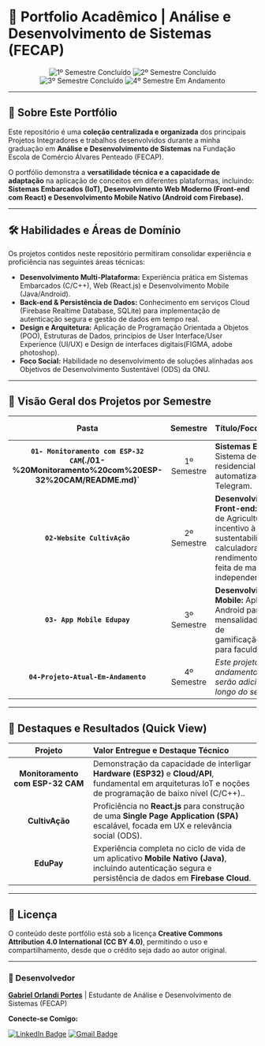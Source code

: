 # 🌟 Portfolio Acadêmico | Análise e Desenvolvimento de Sistemas (FECAP)

<p align="center">
  <img src="https://img.shields.io/badge/1º%20Semestre-Concluído-4CAF50?style=for-the-badge&color=2E8B57" alt="1º Semestre Concluído">
  <img src="https://img.shields.io/badge/2º%20Semestre-Concluído-4CAF50?style=for-the-badge&color=2E8B57" alt="2º Semestre Concluído">
  <img src="https://img.shields.io/badge/3º%20Semestre-Concluído-4CAF50?style=for-the-badge&color=2E8B57" alt="3º Semestre Concluído">
  <img src="https://img.shields.io/badge/4º%20Semestre-Em%20Andamento-FFA500?style=for-the-badge" alt="4º Semestre Em Andamento">
</p>

---

## 👋 Sobre Este Portfólio

Este repositório é uma **coleção centralizada e organizada** dos principais Projetos Integradores e trabalhos desenvolvidos durante a minha graduação em **Análise e Desenvolvimento de Sistemas** na Fundação Escola de Comércio Álvares Penteado (FECAP).

O portfólio demonstra a **versatilidade técnica e a capacidade de adaptação** na aplicação de conceitos em diferentes plataformas, incluindo: **Sistemas Embarcados (IoT), Desenvolvimento Web Moderno (Front-end com React) e Desenvolvimento Mobile Nativo (Android com Firebase).**

---

## 🛠 Habilidades e Áreas de Domínio

Os projetos contidos neste repositório permitiram consolidar experiência e proficiência nas seguintes áreas técnicas:

* **Desenvolvimento Multi-Plataforma:** Experiência prática em Sistemas Embarcados (C/C++), Web (React.js) e Desenvolvimento Mobile (Java/Android).
* **Back-end & Persistência de Dados:** Conhecimento em serviços Cloud (Firebase Realtime Database, SQLite) para implementação de autenticação segura e gestão de dados em tempo real.
* **Design e Arquitetura:** Aplicação de Programação Orientada a Objetos (POO), Estruturas de Dados, princípios de User Interface/User Experience (UI/UX) e Design de interfaces digitais(FIGMA, adobe photoshop).
* **Foco Social:** Habilidade no desenvolvimento de soluções alinhadas aos Objetivos de Desenvolvimento Sustentável (ODS) da ONU.

---

## 🚀 Visão Geral dos Projetos por Semestre

| Pasta | Semestre | Título/Foco Principal | Tecnologias Chave |
| :---: | :---: | :--- | :--- |
| **`01- Monitoramento com ESP-32 CAM`(./01-%20Monitoramento%20com%20ESP-32%20CAM/README.md)`** | 1º Semestre | **Sistemas Embarcados:** Sistema de segurança residencial com alerta automatizado via Telegram. | **C/C++**, **ESP32**, **Telegram API**. |
| **`02-Website CultivAção`** | 2º Semestre | **Desenvolvimento Web Front-end:** Plataforma de Agricultura Urbana e incentivo à sustentabilidade com calculadora de rendimento inovadora feita de maneira independente. | **React.js**, **Node.js**, **Axios**, **Front-end**, **Back-end**, **Java** **SQLite**. |
| **`03- App Mobile Edupay`** | 3º Semestre | **Desenvolvimento Mobile:** Aplicativo Android para controle de mensalidades e sistema de gamificação/recompensa para faculdades/escolas. | **Android Studio (Java)**, **Firebase** (Auth/Realtime DB). |
| **`04-Projeto-Atual-Em-Andamento`** | 4º Semestre | *Este projeto está em andamento. Detalhes serão adicionados ao longo do semestre.* | *A ser definido.* |

---

## 🎯 Destaques e Resultados (Quick View)

| Projeto | Valor Entregue e Destaque Técnico |
| :---: | :--- |
| **Monitoramento com ESP-32 CAM** | Demonstração da capacidade de interligar **Hardware (ESP32)** e **Cloud/API**, fundamental em arquiteturas IoT e noções de programação de baixo nível (C/C++).. |
| **CultivAção** | Proficiência no **React.js** para construção de uma **Single Page Application (SPA)** escalável, focada em UX e relevância social (ODS). |
| **EduPay** | Experiência completa no ciclo de vida de um aplicativo **Mobile Nativo (Java)**, incluindo autenticação segura e persistência de dados em **Firebase Cloud**. |

---

## 📜 Licença

O conteúdo deste portfólio está sob a licença **Creative Commons Attribution 4.0 International (CC BY 4.0)**, permitindo o uso e compartilhamento, desde que o crédito seja dado ao autor original.

---

### 👤 Desenvolvedor

[**Gabriel Orlandi Portes**](https://github.com/Seu-User-GitHub) | Estudante de Análise e Desenvolvimento de Sistemas (FECAP) 

**Conecte-se Comigo:**

[![LinkedIn Badge](https://img.shields.io/badge/LinkedIn-0A66C2?style=for-the-badge&logo=linkedin&logoColor=white)](https://www.linkedin.com/in/gabriel-orlandi-portes/)
[![Gmail Badge](https://img.shields.io/badge/Gmail-EA4335?style=for-the-badge&logo=gmail&logoColor=white)](mailto:gabrilorlandi@gmail.com)
